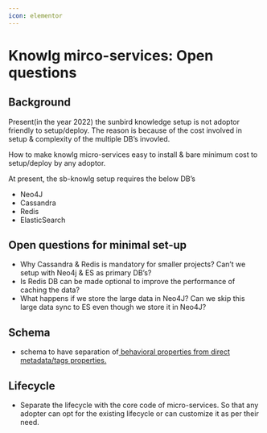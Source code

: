 ```yaml
---
icon: elementor
---
```


# Knowlg mirco-services: Open questions

## Background <a href="#knowlgmirco-services-openquestions-background" id="knowlgmirco-services-openquestions-background"></a>

Present(in the year 2022) the sunbird knowledge setup is not adoptor friendly to setup/deploy. The reason is because of the cost involved in setup & complexity of the multiple DB’s invovled.

How to make knowlg micro-services easy to install & bare minimum cost to setup/deploy by any adoptor.

At present, the sb-knowlg setup requires the below DB’s

* Neo4J
* Cassandra
* Redis
* ElasticSearch

## Open questions for minimal set-up <a href="#knowlgmirco-services-openquestions-openquestionsforminimalset-up" id="knowlgmirco-services-openquestions-openquestionsforminimalset-up"></a>

* Why Cassandra & Redis is mandatory for smaller projects? Can’t we setup with Neo4j & ES as primary DB’s?
* Is Redis DB can be made optional to improve the performance of caching the data?
* What happens if we store the large data in Neo4J? Can we skip this large data sync to ES even though we store it in Neo4J?

## Schema <a href="#knowlgmirco-services-openquestions-schema" id="knowlgmirco-services-openquestions-schema"></a>

* schema to have separation of[ behavioral properties from direct metadata/tags properties.](https://docs.google.com/presentation/d/130zIDMayAMuFqHkhpAnWYwfVJXDgGLHcijsKQwLDNA0/edit#slide=id.g11ff05fa5be\_8\_0)

## Lifecycle <a href="#knowlgmirco-services-openquestions-lifecycle" id="knowlgmirco-services-openquestions-lifecycle"></a>

* Separate the lifecycle with the core code of micro-services. So that any adopter can opt for the existing lifecycle or can customize it as per their need.
